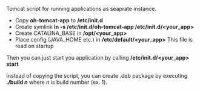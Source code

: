 Tomcat script for running applications as seaprate instance.

<ul>
    <li>
        Copy <b>oh-tomcat-app</b> to <b>/etc/init.d</b>
    </li>
    <li>
        Create symlink
        <b>ln -s /etc/init.d/oh-tomcat-app /etc/init.d/&lt;your_app&gt;</b>
    </li>
    <li>
        Create CATALINA_BASE in <b>/opt/&lt;your_app&gt;</b>
    </li>
    <li>
        Place config (JAVA_HOME etc.) in
        <b>/etc/default/&lt;your_app&gt;</b>
        This file is read on startup
    </li>
</ul>

Then you can just start you application by calling 
<b>/etc/init.d/&lt;your_app&gt; start</b>

Instead of copying the script, you can create .deb package by executing 
<b>./build <i>n</i></b> where <i>n</i> is build number (ex. 1).
